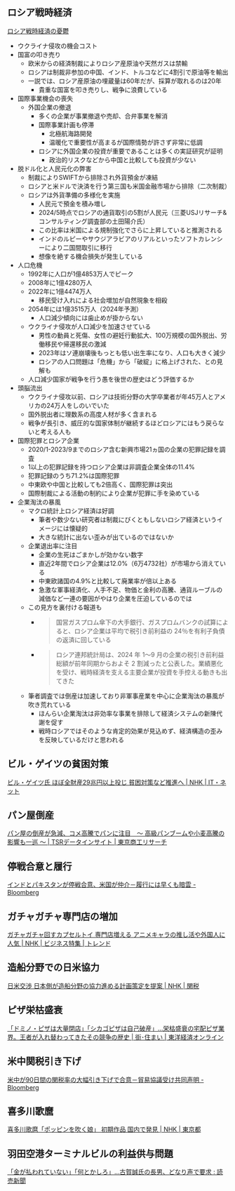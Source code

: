 ## ロシア戦時経済

[ロシア戦時経済の憂鬱](https://www.jstage.jst.go.jp/article/keizaikenkyu/76/1/76_er.cl.034525/_article/-char/ja/)

- ウクライナ侵攻の機会コスト
- 国富の叩き売り
  - 欧米からの経済制裁によりロシア産原油や天然ガスは禁輸
  - ロシアは制裁非参加の中国、インド、トルコなどに4割引で原油等を輸出
  - 一説では、ロシア産原油の埋蔵量は60年だが、採算が取れるのは20年
    - 貴重な国富を叩き売りし、戦争に浪費している
- 国際事業機会の喪失
  - 外国企業の撤退
    - 多くの企業が事業撤退や売却、合弁事業を解消
    - 国際事業計画も停滞
      - 北極航海路開発
      - 温暖化で重要性が高まるが国際情勢が許さず非常に低調
    - ロシアに外国企業の投資が重要であることは多くの実証研究が証明
      - 政治的リスクなどから中国と比較しても投資が少ない
- 脱ドル化と人民元化の弊害
  - 制裁によりSWIFTから排除され外貨預金が凍結
  - ロシアと米ドルで決済を行う第三国も米国金融市場から排除（二次制裁）
  - ロシアは外貨準備の多様化を実施
    - 人民元で預金を積み増し
    - 2024/5時点でロシアの通貨取引の5割が人民元（三菱USJリサーチ&コンサルティング調査部の土田陽介氏）
    - この比率は米国による規制強化でさらに上昇していると推測される
    - インドのルピーやサウジアラビアのリアルといったソフトカレンシーにより二国間取引に移行
    - 想像を絶する機会損失が発生している
- 人口危機
  - 1992年に人口が1億4853万人でピーク
  - 2008年に1億4280万人
  - 2022年に1億4474万人
    - 移民受け入れによる社会増加が自然現象を相殺
  - 2054年には1億3515万人（2024年予測）
    - 人口減少傾向には歯止めが掛からない
  - ウクライナ侵攻が人口減少を加速させている
    - 男性の動員と死傷、女性の避妊行動拡大、100万規模の国外脱出、労働移民や帰還移民の激減
    - 2023年はソ連崩壊後もっとも低い出生率になり、人口も大きく減少
    - ロシアの人口問題は「危機」から「破綻」に格上げされた、との見解も
  - 人口減少国家が戦争を行う愚を後世の歴史はどう評価するか
- 頭脳流出
  - ウクライナ侵攻以前、ロシアは技術分野の大学卒業者が年45万人とアメリカの24万人をしのいでいた
  - 国外脱出者に理数系の高度人材が多く含まれる
  - 戦争が長引き、威圧的な国家体制が継続するほどロシアにはもう戻らないと考える人も
- 国際犯罪とロシア企業
  - 2020/1-2023/9までのロシア含む新興市場21ヵ国の企業の犯罪記録を調査
  - 1以上の犯罪記録を持つロシア企業は非調査企業全体の11.4%
  - 犯罪記録のうち71.2%は国際犯罪
  - 中東欧や中国と比較しても2倍高く、国際犯罪は突出
  - 国際制裁による活動の制約により企業が犯罪に手を染めている
- 企業淘汰の暴風
  - マクロ統計上ロシア経済は好調
    - 筆者や数少ない研究者は制裁にびくともしないロシア経済というイメージには懐疑的
    - 大きな統計に出ない歪みが出ているのではないか
  - 企業退出率に注目
    - 企業の生死はごまかしが効かない数字
    - 直近2年間でロシア企業は12.0%（6万4732社）が市場から消えている
    - 中東欧諸国の4.9%と比較して廃業率が倍以上ある
    - 急激な軍事経済化、人手不足、物価と金利の高騰、通貨ルーブルの減価など一連の要因がやはり企業を圧迫しているのでは
  - この見方を裏付ける報道も
    - > 国営ガスプロム傘下の大手銀行、ガスプロムバンクの試算によると、ロシア企業は平均で税引き前利益の 24％を有利子負債の返済に回している
    - > ロシア連邦統計局は、2024 年 1～9 月の企業の税引き前利益総額が前年同期からおよそ 2 割減ったと公表した。業績悪化を受け、戦時経済を支える主要企業が投資を手控える動きも出てきた
  - 筆者調査では倒産は加速しており非軍事産業を中心に企業淘汰の暴風が吹き荒れている
    - ほんらい企業淘汰は非効率な事業を排除して経済システムの新陳代謝を促す
    - 戦時ロシアではそのような肯定的効果が見込めず、経済構造の歪みを反映しているだけと思われる

## ビル・ゲイツの貧困対策

[ビル・ゲイツ氏 ほぼ全財産29兆円以上投じ 貧困対策など推進へ | NHK | IT・ネット](https://www3.nhk.or.jp/news/html/20250509/k10014800691000.html)

## パン屋倒産

[パン屋の倒産が急減、コメ高騰でパンに注目　～ 高級パンブームや小麦高騰の影響も一巡 ～ | TSRデータインサイト | 東京商工リサーチ](https://www.tsr-net.co.jp/data/detail/1201381_1527.html)

## 停戦合意と履行

[インドとパキスタンが停戦合意、米国が仲介－履行には早くも暗雲 - Bloomberg](https://www.bloomberg.co.jp/news/articles/2025-05-10/SW1O84DWX2PS00)

## ガチャガチャ専門店の増加

[ガチャガチャ回すカプセルトイ 専門店増える アニメキャラの推し活や外国人に人気 | NHK | ビジネス特集 | トレンド](https://www3.nhk.or.jp/news/html/20250508/k10014799641000.html)

## 造船分野での日米協力

[日米交渉 日本側が造船分野の協力進める計画策定を提案 | NHK | 関税](https://www3.nhk.or.jp/news/html/20250512/k10014802911000.html)

## ピザ栄枯盛衰

[「ドミノ・ピザは大量閉店」「シカゴピザは自己破産」…栄枯盛衰の宅配ピザ業界。王者が入れ替わってきたその競争の歴史 | 街･住まい | 東洋経済オンライン](https://toyokeizai.net/articles/-/875095?display=b)

## 米中関税引き下げ

[米中が90日間の関税率の大幅引き下げで合意－貿易協議受け共同声明 - Bloomberg](https://www.bloomberg.co.jp/news/articles/2025-05-12/SW4ZJAT0G1KW00)

## 喜多川歌麿

[喜多川歌麿「ポッピンを吹く娘」 初期作品 国内で発見 | NHK | 東京都](https://www3.nhk.or.jp/news/html/20250512/k10014803411000.html)

## 羽田空港ターミナルビルの利益供与問題

[「金が払われていない」「何とかしろ」…古賀誠氏の長男、どなり声で要求 : 読売新聞](https://www.yomiuri.co.jp/national/20250510-OYT1T50026/)
